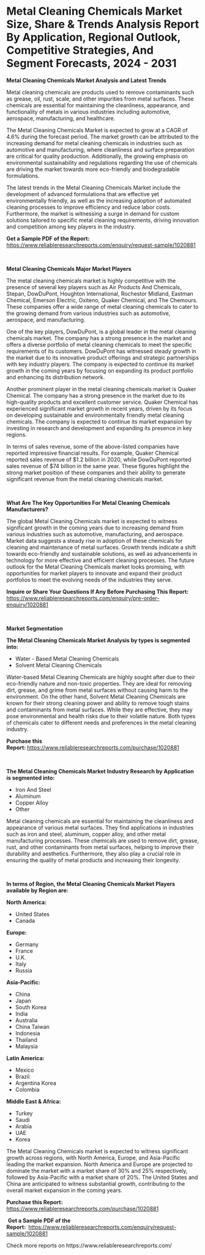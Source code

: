 <p><h1>Metal Cleaning Chemicals Market Size, Share & Trends Analysis Report By Application, Regional Outlook, Competitive Strategies, And Segment Forecasts, 2024 - 2031</h1></p><p><strong>Metal Cleaning Chemicals Market Analysis and Latest Trends</strong></p>
<p><p>Metal cleaning chemicals are products used to remove contaminants such as grease, oil, rust, scale, and other impurities from metal surfaces. These chemicals are essential for maintaining the cleanliness, appearance, and functionality of metals in various industries including automotive, aerospace, manufacturing, and healthcare.</p><p>The Metal Cleaning Chemicals Market is expected to grow at a CAGR of 4.6% during the forecast period. The market growth can be attributed to the increasing demand for metal cleaning chemicals in industries such as automotive and manufacturing, where cleanliness and surface preparation are critical for quality production. Additionally, the growing emphasis on environmental sustainability and regulations regarding the use of chemicals are driving the market towards more eco-friendly and biodegradable formulations.</p><p>The latest trends in the Metal Cleaning Chemicals Market include the development of advanced formulations that are effective yet environmentally friendly, as well as the increasing adoption of automated cleaning processes to improve efficiency and reduce labor costs. Furthermore, the market is witnessing a surge in demand for custom solutions tailored to specific metal cleaning requirements, driving innovation and competition among key players in the industry.</p></p>
<p><strong>Get a Sample PDF of the Report:&nbsp;</strong> <a href="https://www.reliableresearchreports.com/enquiry/request-sample/1020881">https://www.reliableresearchreports.com/enquiry/request-sample/1020881</a></p>
<p>&nbsp;</p>
<p><strong>Metal Cleaning Chemicals Major Market Players</strong></p>
<p><p>The metal cleaning chemicals market is highly competitive with the presence of several key players such as Air Products And Chemicals, Stepan, DowDuPont, Houghton International, Rochestor Midland, Eastman Chemical, Emerson Electric, Oxiteno, Quaker Chemical, and The Chemours. These companies offer a wide range of metal cleaning chemicals to cater to the growing demand from various industries such as automotive, aerospace, and manufacturing.</p><p>One of the key players, DowDuPont, is a global leader in the metal cleaning chemicals market. The company has a strong presence in the market and offers a diverse portfolio of metal cleaning chemicals to meet the specific requirements of its customers. DowDuPont has witnessed steady growth in the market due to its innovative product offerings and strategic partnerships with key industry players. The company is expected to continue its market growth in the coming years by focusing on expanding its product portfolio and enhancing its distribution network.</p><p>Another prominent player in the metal cleaning chemicals market is Quaker Chemical. The company has a strong presence in the market due to its high-quality products and excellent customer service. Quaker Chemical has experienced significant market growth in recent years, driven by its focus on developing sustainable and environmentally friendly metal cleaning chemicals. The company is expected to continue its market expansion by investing in research and development and expanding its presence in key regions.</p><p>In terms of sales revenue, some of the above-listed companies have reported impressive financial results. For example, Quaker Chemical reported sales revenue of $1.2 billion in 2020, while DowDuPont reported sales revenue of $74 billion in the same year. These figures highlight the strong market position of these companies and their ability to generate significant revenue from the metal cleaning chemicals market.</p></p>
<p>&nbsp;</p>
<p><strong>What Are The Key Opportunities For Metal Cleaning Chemicals Manufacturers?</strong></p>
<p><p>The global Metal Cleaning Chemicals market is expected to witness significant growth in the coming years due to increasing demand from various industries such as automotive, manufacturing, and aerospace. Market data suggests a steady rise in adoption of these chemicals for cleaning and maintenance of metal surfaces. Growth trends indicate a shift towards eco-friendly and sustainable solutions, as well as advancements in technology for more effective and efficient cleaning processes. The future outlook for the Metal Cleaning Chemicals market looks promising, with opportunities for market players to innovate and expand their product portfolios to meet the evolving needs of the industries they serve.</p></p>
<p><strong>Inquire or Share Your Questions If Any Before Purchasing This Report:</strong> <a href="https://www.reliableresearchreports.com/enquiry/pre-order-enquiry/1020881">https://www.reliableresearchreports.com/enquiry/pre-order-enquiry/1020881</a></p>
<p>&nbsp;</p>
<p><strong>Market Segmentation</strong></p>
<p><strong>The Metal Cleaning Chemicals Market Analysis by types is segmented into:</strong></p>
<p><ul><li>Water - Based Metal Cleaning Chemicals</li><li>Solvent Metal Cleaning Chemicals</li></ul></p>
<p><p>Water-based Metal Cleaning Chemicals are highly sought after due to their eco-friendly nature and non-toxic properties. They are ideal for removing dirt, grease, and grime from metal surfaces without causing harm to the environment. On the other hand, Solvent Metal Cleaning Chemicals are known for their strong cleaning power and ability to remove tough stains and contaminants from metal surfaces. While they are effective, they may pose environmental and health risks due to their volatile nature. Both types of chemicals cater to different needs and preferences in the metal cleaning industry.</p></p>
<p><strong>Purchase this Report:&nbsp;</strong><a href="https://www.reliableresearchreports.com/purchase/1020881">https://www.reliableresearchreports.com/purchase/1020881</a></p>
<p>&nbsp;</p>
<p><strong>The Metal Cleaning Chemicals Market Industry Research by Application is segmented into:</strong></p>
<p><ul><li>Iron And Steel</li><li>Aluminum</li><li>Copper Alloy</li><li>Other</li></ul></p>
<p><p>Metal cleaning chemicals are essential for maintaining the cleanliness and appearance of various metal surfaces. They find applications in industries such as iron and steel, aluminum, copper alloy, and other metal manufacturing processes. These chemicals are used to remove dirt, grease, rust, and other contaminants from metal surfaces, helping to improve their durability and aesthetics. Furthermore, they also play a crucial role in ensuring the quality of metal products and increasing their longevity.</p></p>
<p>&nbsp;</p>
<p><strong>In terms of Region, the Metal Cleaning Chemicals Market Players available by Region are:</strong></p>
<p>
    <p> <strong> North America: </strong>
        <ul>
            <li>United States</li>
            <li>Canada</li>
        </ul>
        </p> 
    <p> <strong> Europe: </strong>
        <ul>
            <li>Germany</li>
            <li>France</li>
            <li>U.K.</li>
            <li>Italy</li>
            <li>Russia</li>
        </ul>
        </p> 
    <p> <strong> Asia-Pacific: </strong>
        <ul>
            <li>China</li>
            <li>Japan</li>
            <li>South Korea</li>
            <li>India</li>
            <li>Australia</li>
            <li>China Taiwan</li>
            <li>Indonesia</li>
            <li>Thailand</li>
            <li>Malaysia</li>
        </ul>
        </p> 
    <p> <strong> Latin America: </strong>
        <ul>
            <li>Mexico</li>
            <li>Brazil</li>
            <li>Argentina Korea</li>
            <li>Colombia</li>
        </ul>
        </p> 
    <p> <strong> Middle East & Africa: </strong>
        <ul>
            <li>Turkey</li>
            <li>Saudi</li>
            <li>Arabia</li>
            <li>UAE</li>
            <li>Korea</li>
        </ul>
    </p>
    </p>
<p><p>The Metal Cleaning Chemicals market is expected to witness significant growth across regions, with North America, Europe, and Asia-Pacific leading the market expansion. North America and Europe are projected to dominate the market with a market share of 30% and 25% respectively, followed by Asia-Pacific with a market share of 20%. The United States and China are anticipated to witness substantial growth, contributing to the overall market expansion in the coming years.</p></p>
<p><strong>Purchase this Report: </strong><a href="https://www.reliableresearchreports.com/purchase/1020881">https://www.reliableresearchreports.com/purchase/1020881</a></p>
<p>&nbsp;<strong>Get a Sample PDF of the Report:&nbsp;&nbsp;</strong><a href="https://www.reliableresearchreports.com/enquiry/request-sample/1020881">https://www.reliableresearchreports.com/enquiry/request-sample/1020881</a></p>
<p><strong></strong></p>
<p>Check more reports on https://www.reliableresearchreports.com/</p>